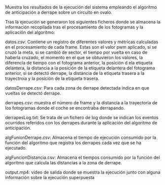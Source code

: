 Muestra los resultados de la ejecución del sistema empleando el algoritmo de anticipación a derrape sobre un circuito en ovalo.

Tras la ejecución se generaron los siguientes ficheros donde se almacena la información recopilada tras el procesamiento de los fotogramas y la aplicación del algoritmo:


datos.csv: Contiene un registro de diferentes valores y métricas calculadas en el procesamiento de cada frame. Estas son el valor pwm aplicado, si se cruzó la meta, si se cambió de sector, el tiempo por vuelta en caso de haberla cruzado, el momento en el que se obtuvieron los valores, la diferencia de tiempo con el fotograma anterior, la posición d ela etiqueta delantera, la distancia a la posición de la etiqueta delantera del fotograma anterior, si se detectó derrape, la distancia  de la etiqueta trasera a la trayectroia y la posición de la etiqueta trasera.

datosDerrape.csv: Para cada zona de derrape detectada indica en que vueltas se detectó derrape.

derrapes.csv: muestra el número de frame y la distancia a la trayectoria de los fotogramas donde el coche se encontraba derrapando.

derrapesLog.txt: Se trata de un fichero de log donde se indican los eventos ocurridos referidos con los derrapes durante la aplicación del algoritmo de anticipación.

algFunionDerrape.csv: Almacena el tiempo de ejecución consumido por la función del algoritmo que registra los derrapes cada vez que se ha ejecutado.

algFuncionDistancia.csv: Almacena el tiempos consumido por la función del algoritmo que calcula las distancias a la zona de derrape.

output.mp4: vídeo de salida donde se muestra la ejecución junto con alguna información sobre la ejecución superpuesta
